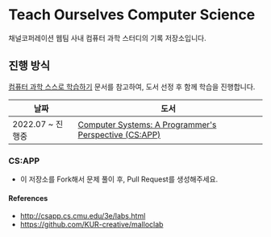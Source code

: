 # Teach Ourselves Computer Science

채널코퍼레이션 웹팀 사내 컴퓨터 과학 스터디의 기록 저장소입니다.

## 진행 방식

[컴퓨터 과학 스스로 학습하기](https://github.com/minnsane/TeachYourselfCS-KR) 문서를 참고하여, 도서 선정 후 함께 학습을 진행합니다.

|날짜|도서|
|------|---|
| 2022.07 ~ 진행중 | [Computer Systems: A Programmer's Perspective (CS:APP)](http://csapp.cs.cmu.edu/3e/home.html) |

### CS:APP

- 이 저장소를 Fork해서 문제 풀이 후, Pull Request를 생성해주세요.

#### References

- http://csapp.cs.cmu.edu/3e/labs.html
- https://github.com/KUR-creative/malloclab
